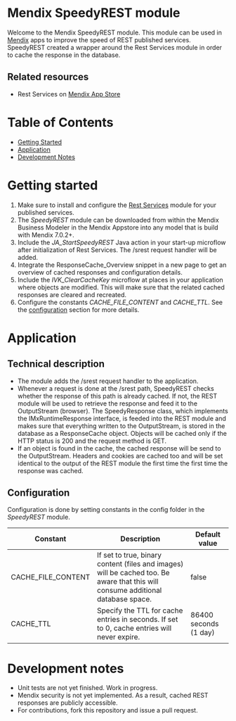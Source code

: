 # Mendix SpeedyREST module

Welcome to the Mendix SpeedyREST module. This module can be used in [Mendix](http://www.mendix.com) apps to improve the speed of REST published services. SpeedyREST created a wrapper around the Rest Services module in order to cache the response in the database.

## Related resources
* Rest Services on [Mendix App Store](https://appstore.home.mendix.com/link/app/997/Mendix/Rest-Services)

# Table of Contents

* [Getting Started](#getting-started)
* [Application](#application)
* [Development Notes](#development-notes)

# Getting started
1. Make sure to install and configure the [Rest Services](#related-resources) module for your published services.
2. The *SpeedyREST* module can be downloaded from within the Mendix Business Modeler in the Mendix Appstore into any model that is build with Mendix 7.0.2+.
3. Include the *JA_StartSpeedyREST* Java action in your start-up microflow after initialization of Rest Services. The /srest request handler will be added.
4. Integrate the ResponseCache_Overview snippet in a new page to get an overview of cached responses and configuration details.
5. Include the *IVK_ClearCacheKey* microflow at places in your application where objects are modified. This will make sure that the related cached responses are cleared and recreated.
6. Configure the constants *CACHE_FILE_CONTENT* and *CACHE_TTL*. See the [configuration](#configuration) section for more details.

# Application

## Technical description
* The module adds the /srest request handler to the application. 
* Whenever a request is done at the /srest path, SpeedyREST checks whether the response of this path is already cached. If not, the REST module will be used to retrieve the response and feed it to the OutputStream (browser). The SpeedyResponse class, which implements the IMxRuntimeResponse interface, is feeded into the REST module and makes sure that everything written to the OutputStream, is stored in the database as a ResponseCache object. Objects will be cached only if the HTTP status is 200 and the request method is GET.
* If an object is found in the cache, the cached response will be send to the OutputStream. Headers and cookies are cached too and will be set identical to the output of the REST module the first time the first time the response was cached.

## Configuration
Configuration is done by setting constants in the config folder in the *SpeedyREST* module.

| Constant | Description | Default value |
| ------------ | ------------- | ------------- |
| CACHE_FILE_CONTENT | If set to true, binary content (files and images) will be cached too. Be aware that this will consume additional database space. | false |
| CACHE_TTL | Specify the TTL for cache entries in seconds. If set to 0, cache entries will never expire. | 86400 seconds (1 day) |

# Development notes
* Unit tests are not yet finished. Work in progress.
* Mendix security is not yet implemented. As a result, cached REST responses are publicly accessible.
* For contributions, fork this repository and issue a pull request.